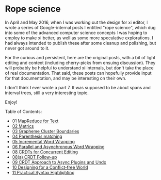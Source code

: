 # Rope science

In April and May 2016, when I was working out the design for xi editor, I wrote a series of Google-internal posts I entitled "rope science", which dug into some of the advanced computer science concepts I was hoping to employ to make xi better, as well as some more speculative explorations. I had always intended to publish these after some cleanup and polishing, but never got around to it.

For the curious and persistent, here are the original posts, with a bit of light editing and context (including cherry-picks from ensuing discussion). They will probably be helpful to understand xi internals, but don't take the place of real documentation. That said, these posts can hopefully provide input for that documentation, and may be interesting on their own.

I don't think I ever wrote a part 7. It was supposed to be about spans and interval trees, still a very interesting topic.

Enjoy!


Table of Contents:
* [01 MapReduce for Text](rope_science_01.md)
* [02 Metrics](rope_science_02.md)
* [03 Grapheme Cluster Boundaries](rope_science_03.md)
* [04 Parenthesis matching](rope_science_04.md)
* [05 Incremental Word Wrapping](rope_science_05.md)
* [06 Parallel and Asynchronous Word Wrapping](rope_science_06.md)
* [08 CRDTs for Concurrent Editing](rope_science_08.md)
* [08(a) CRDT Follow-up](rope_science_08a.md)
* [09 CRDT Approach to Async Plugins and Undo](rope_science_09.md)
* [10 Designing for a Conflict-free World](rope_science_10.md)
* [11 Practical Syntax Highlighting](rope_science_11.md)
